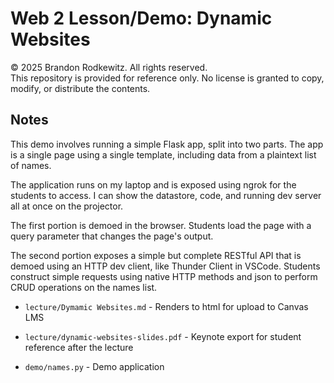 # Web 2 Lesson/Demo: Dynamic Websites

© 2025 Brandon Rodkewitz. All rights reserved.  
This repository is provided for reference only. No license is granted to copy, modify, or distribute the contents.


## Notes

This demo involves running a simple Flask app, split into two parts. The app is a single page using a single template, including data from a plaintext list of names.

The application runs on my laptop and is exposed using ngrok for the students to access. I can show the datastore, code, and running dev server all at once on the projector.

The first portion is demoed in the browser. Students load the page with a query parameter that changes the page's output.

The second portion exposes a simple but complete RESTful API that is demoed using an HTTP dev client, like Thunder Client in VSCode. Students construct simple requests using native HTTP methods and json to perform CRUD operations on the names list.


- `lecture/Dymamic Websites.md` - Renders to html for upload to Canvas LMS

- `lecture/dynamic-websites-slides.pdf` - Keynote export for student reference after the lecture

- `demo/names.py` - Demo application
